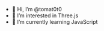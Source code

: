 - 👋 Hi, I’m @tomat0t0
- 👀 I’m interested in Three.js
- 🌱 I’m currently learning JavaScript

<!---
tomat0t0/tomat0t0 is a ✨ special ✨ repository because its `README.md` (this file) appears on your GitHub profile.
You can click the Preview link to take a look at your changes.
--->
